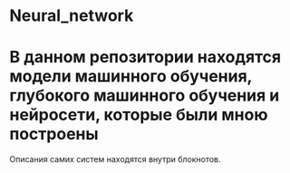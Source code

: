 # Neural_network

# В данном репозитории находятся модели машинного обучения, глубокого машинного обучения и нейросети, которые были мною построены 

Описания самих систем находятся внутри блокнотов.  
